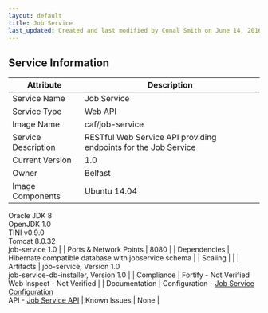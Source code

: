 ```yaml
---
layout: default
title: Job Service
last_updated: Created and last modified by Conal Smith on June 14, 2016
---
```


## Service Information

| Attribute | Description |
|-----------|-------------|
| Service Name | Job Service |
| Service Type | Web API |
| Image Name | caf/job-service |
| Service Description | RESTful Web Service API providing endpoints for the Job Service |
| Current Version | 1.0 |
| Owner | Belfast |
| Image Components | Ubuntu 14.04 <br>
Oracle JDK 8 <br>
OpenJDK 1.0 <br>
TINI v0.9.0 <br>
Tomcat 8.0.32 <br>
job-service 1.0 |
| Ports & Network Points | 8080 |
| Dependencies | Hibernate compatible database with jobservice schema |
| Scaling |   |
| Artifacts | job-service, Version 1.0 <br>
job-service-db-installer, Version 1.0 |
| Compliance | Fortify - Not Verified <br>
Web Inspect - Not Verified |
| Documentation | Configuration - [Job Service Configuration](https://github.hpe.com/caf/job-service-container/configuration/job-service-container.md) <br>
API - [Job Service API](https://github.hpe.com/caf/job-service/job-service.md)
| Known Issues	| None |